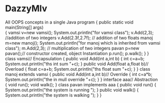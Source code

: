 # DazzyMlv
All OOPS concepts in a single Java program
{ 
	public static void main(String[] args)  
	{ 
		vamsi v=new vamsi(); 
		System.out.println("for vamsi class"); 
		v.Add(2,3); //addition of two integers 
		v.Add(2.3f,2.7f); // addition of two floats 
		manoj m=new manoj(); 
		System.out.println("for manoj which is inherited from vamsi class"); 
		m.Add(2,3); // multiplication of two integers 
		pavan p=new pavan();// constructor created, object Instantiation 
		p.run(); 
		p.walk(); 
	} 
} 
class vamsi// Encapsulation 
{ 
    public void Add(int a,int b) 
    { 
        int c=a+b; 
        System.out.println("ths int sum "+c); 
    } 
    public void Add(float a,float b)// Overload 
    { 
        float c=a+b; 
        System.out.println("ths float sum "+c); 
    } 
} 
class manoj extends vamsi 
{ 
    public void Add(int a,int b)// Override 
    { 
        int c=a*b; 
        System.out.println("the in mull override "+c); 
    } 
} 
interface aaa// Abstraction 
{ 
    void run(); 
    void walk(); 
} 
class pavan implements aaa 
{ 
    public void run() 
    { 
        System.out.println("the system is running "); 
    } 
    public void walk() 
    { 
        System.out.println("the system is walking "); 
    } 
} 
